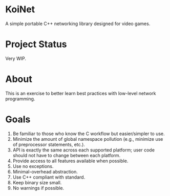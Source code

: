 # KoiNet
A simple portable C++ networking library designed for video games.

# Project Status
Very WIP.

# About
This is an exercise to better learn best practices with low-level network programming.

# Goals
1. Be familiar to those who know the C workflow but easier/simpler to use.
2. Minimize the amount of global namespace pollution (e.g., minimize use of preprocessor statements, etc.).
3. API is exactly the same across each supported platform; user code should not have to change between each platform.
4. Provide access to all features available when possible.
5. Use no exceptions.
6. Minimal-overhead abstraction.
7. Use C++ compliant with standard.
8. Keep binary size small.
9. No warnings if possible.
